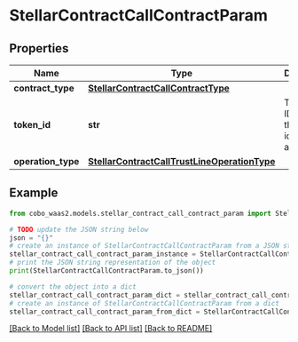 # StellarContractCallContractParam


## Properties

Name | Type | Description | Notes
------------ | ------------- | ------------- | -------------
**contract_type** | [**StellarContractCallContractType**](StellarContractCallContractType.md) |  | 
**token_id** | **str** | The token ID, which is the unique identifier of a token. | 
**operation_type** | [**StellarContractCallTrustLineOperationType**](StellarContractCallTrustLineOperationType.md) |  | 

## Example

```python
from cobo_waas2.models.stellar_contract_call_contract_param import StellarContractCallContractParam

# TODO update the JSON string below
json = "{}"
# create an instance of StellarContractCallContractParam from a JSON string
stellar_contract_call_contract_param_instance = StellarContractCallContractParam.from_json(json)
# print the JSON string representation of the object
print(StellarContractCallContractParam.to_json())

# convert the object into a dict
stellar_contract_call_contract_param_dict = stellar_contract_call_contract_param_instance.to_dict()
# create an instance of StellarContractCallContractParam from a dict
stellar_contract_call_contract_param_from_dict = StellarContractCallContractParam.from_dict(stellar_contract_call_contract_param_dict)
```
[[Back to Model list]](../README.md#documentation-for-models) [[Back to API list]](../README.md#documentation-for-api-endpoints) [[Back to README]](../README.md)


